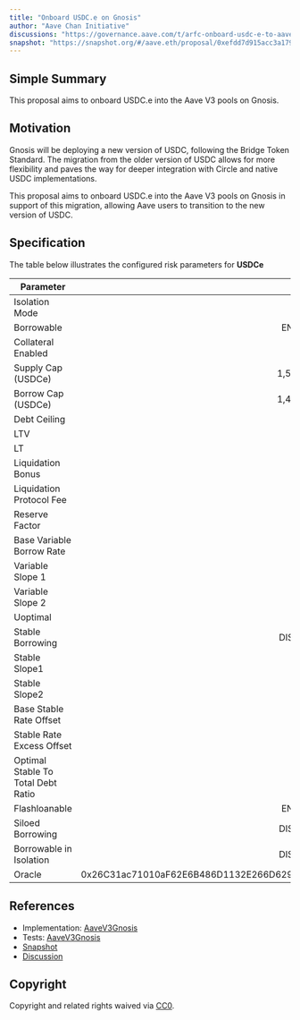 ```yaml
---
title: "Onboard USDC.e on Gnosis"
author: "Aave Chan Initiative"
discussions: "https://governance.aave.com/t/arfc-onboard-usdc-e-to-aave-v3-gnosis-chain/17948/3"
snapshot: "https://snapshot.org/#/aave.eth/proposal/0xefdd7d915acc3a179c756295ad6583645dfc491424cda08916e80c8551e30943"
---
```


## Simple Summary

This proposal aims to onboard USDC.e into the Aave V3 pools on Gnosis.

## Motivation

Gnosis will be deploying a new version of USDC, following the Bridge Token Standard. The migration from the older version of USDC allows for more flexibility and paves the way for deeper integration with Circle and native USDC implementations.

This proposal aims to onboard USDC.e into the Aave V3 pools on Gnosis in support of this migration, allowing Aave users to transition to the new version of USDC.

## Specification

The table below illustrates the configured risk parameters for **USDCe**

| Parameter                          |                                      Value |
| ---------------------------------- | -----------------------------------------: |
| Isolation Mode                     |                                       true |
| Borrowable                         |                                    ENABLED |
| Collateral Enabled                 |                                       true |
| Supply Cap (USDCe)                 |                                  1,500,000 |
| Borrow Cap (USDCe)                 |                                  1,400,000 |
| Debt Ceiling                       |                                      USD 0 |
| LTV                                |                                       75 % |
| LT                                 |                                       78 % |
| Liquidation Bonus                  |                                        5 % |
| Liquidation Protocol Fee           |                                       10 % |
| Reserve Factor                     |                                       10 % |
| Base Variable Borrow Rate          |                                        0 % |
| Variable Slope 1                   |                                        9 % |
| Variable Slope 2                   |                                       75 % |
| Uoptimal                           |                                       90 % |
| Stable Borrowing                   |                                   DISABLED |
| Stable Slope1                      |                                        9 % |
| Stable Slope2                      |                                       75 % |
| Base Stable Rate Offset            |                                        0 % |
| Stable Rate Excess Offset          |                                        0 % |
| Optimal Stable To Total Debt Ratio |                                        0 % |
| Flashloanable                      |                                    ENABLED |
| Siloed Borrowing                   |                                   DISABLED |
| Borrowable in Isolation            |                                   DISABLED |
| Oracle                             | 0x26C31ac71010aF62E6B486D1132E266D6298857D |

## References

- Implementation: [AaveV3Gnosis](https://github.com/bgd-labs/aave-proposals-v3/blob/main/src/20240717_AaveV3Gnosis_OnboardUSDCEOnGnosis/AaveV3Gnosis_OnboardUSDCEOnGnosis_20240717.sol)
- Tests: [AaveV3Gnosis](https://github.com/bgd-labs/aave-proposals-v3/blob/main/src/20240717_AaveV3Gnosis_OnboardUSDCEOnGnosis/AaveV3Gnosis_OnboardUSDCEOnGnosis_20240717.t.sol)
- [Snapshot](https://snapshot.org/#/aave.eth/proposal/0xefdd7d915acc3a179c756295ad6583645dfc491424cda08916e80c8551e30943)
- [Discussion](https://governance.aave.com/t/arfc-onboard-usdc-e-to-aave-v3-gnosis-chain/17948/3)

## Copyright

Copyright and related rights waived via [CC0](https://creativecommons.org/publicdomain/zero/1.0/).
